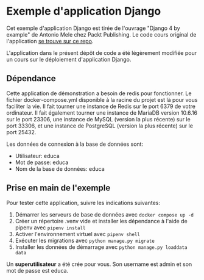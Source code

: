 # Exemple d'application Django

Cet exemple d'application Django est tirée de l'ouvrage "Django 4 by example" de Antonio Mele chez Packt Publishing. Le code cours original de l'application [se trouve sur ce repo](https://github.com/PacktPublishing/Django-4-by-example/tree/main/Chapter15). 

L'application dans le présent dépôt de code a été légèrement modifiée pour un cours sur le déploiement
d'application Django. 

## Dépendance

Cette application de démonstration a besoin de redis pour fonctionner. Le fichier docker-compose.yml disponible
à la racine du projet est là pour vous faciliter la vie. Il fait tourner une instance de Redis sur le
port 6379 de votre ordinateur. Il fait également tourner une instance de MariaDB version 10.6.16 sur le port 23306, une instance de MySQL (version la plus récente) sur le port 33306, et une instance de PostgreSQL (version la plus récente) sur le port 25432.

Les données de connexion à la base de données sont:

- Utilisateur: educa
- Mot de passe: educa
- Nom de la base de données: educa

## Prise en main de l'exemple

Pour tester cette application, suivre les indications suivantes:

1. Démarrer les serveurs de base de données avec `docker compose up -d`
1. Créer un répertoire .venv vide et installer les dépendance à l'aide de pipenv avec `pipenv install`
1. Activer l'environnement virtuel avec `pipenv shell`
1. Exécuter les migrations avec `python manage.py migrate`
1. Installer les données de démarrage avec `python manage.py loaddata data`

Un **superutilisateur** a été crée pour vous. Son username est admin et son mot de passe est educa.
